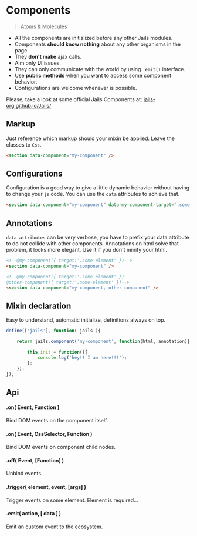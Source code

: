 # Components
<!--{h1:.massive-header.-with-tagline}-->

> Atoms & Molecules

- All the components are initialized before any other Jails modules.
- Components **should know nothing** about any other organisms in the page.
- They **don't make** ajax calls.
- Aim only **UI** issues.
- They can only communicate with the world by using `.emit()` interface.
- Use **public methods** when you want to access some component behavior.
- Configurations are welcome whenever is possible.

Please, take a look at some official Jails Components at: [jails-org.github.io/Jails/](http://jails-org.github.io/Jails/)

## Markup

Just reference which markup should your mixin be applied. Leave the classes to `Css`.

```html
<section data-component="my-component" />
```

## Configurations

Configuration is a good way to give a little dynamic behavior without having to change your `js` code.
You can use the `data` attributes to achieve that.

```html
<section data-component="my-component" data-my-component-target=".some-element" />
```

## Annotations

`data-attributes` can be very verbose, you have to prefix your data attribute to do not collide with other components.
Annotations on html solve that problem, it looks more elegant. Use it if you don't minify your html.

```html
<!--@my-component({ target:'.some-element' })-->
<section data-component="my-component" />
```

```html
<!--@my-component({ target:'.some-element' })
@other-component({ target:'.some-element' })-->
<section data-component="my-component, other-component" />
```

## Mixin declaration

Easy to understand, automatic initialize, definitions always on top.

```js
define(['jails'], function( jails ){

    return jails.component('my-component', function(html, annotation){

        this.init = function(){
            console.log('hey!! I am here!!!');
        };
    });
});
```

## Api

#### .on( Event, Function )
Bind DOM events on the component itself.

#### .on( Event, CssSelector, Function )
Bind DOM events on component child nodes.

#### .off( Event, [Function] )
Unbind events.

#### .trigger( element, event, [args] )
Trigger events on some element. Element is required...

#### .emit( action, [ data ] )
Emit an custom event to the ecosystem.
